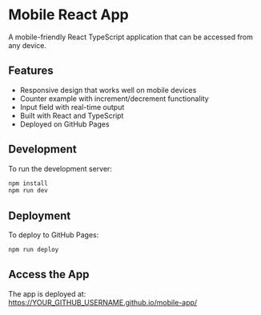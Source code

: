 # Mobile React App

A mobile-friendly React TypeScript application that can be accessed from any device.

## Features

- Responsive design that works well on mobile devices
- Counter example with increment/decrement functionality
- Input field with real-time output
- Built with React and TypeScript
- Deployed on GitHub Pages

## Development

To run the development server:

```bash
npm install
npm run dev
```

## Deployment

To deploy to GitHub Pages:

```bash
npm run deploy
```

## Access the App

The app is deployed at: https://YOUR_GITHUB_USERNAME.github.io/mobile-app/
